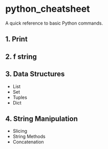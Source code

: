 # python_cheatsheet
A quick reference to basic Python commands.

## 1. Print
## 2. f string 
## 3. Data Structures
- List
- Set
- Tuples
- Dict
## 4. String Manipulation
- Slicing
- String Methods
- Concatenation 

